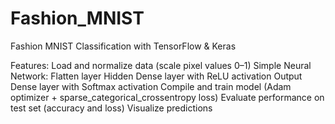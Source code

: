 # Fashion_MNIST
Fashion MNIST Classification with TensorFlow &amp; Keras

Features:
Load and normalize data (scale pixel values 0–1)
Simple Neural Network:
Flatten layer
Hidden Dense layer with ReLU activation
Output Dense layer with Softmax activation
Compile and train model (Adam optimizer + sparse_categorical_crossentropy loss)
Evaluate performance on test set (accuracy and loss)
Visualize predictions

